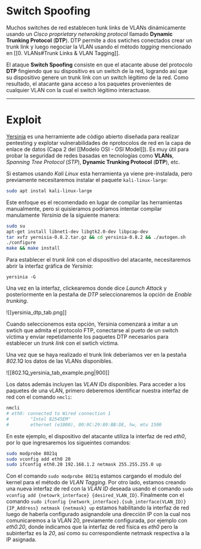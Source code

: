 # Switch Spoofing

Muchos switches de red establecen tunk links de VLANs dinámicamente usando un *Cisco proprietary netwroking protocol* llamado **Dynamic Trunking Protocol** (**DTP**). DTP permite a dos swtiches conectados crear un trunk link y luego negociar la VLAN usando el método *tagging* mencionado en [[0. VLANs#Trunk Links & VLAN Tagging]]. 

El ataque **Switch Spoofing** consiste en que el atacante abuse del protocolo **DTP** fingiendo que su dispositivo es un switch de la red, logrando así que su dispositivo genere un trunk link con un switch légitimo de la red. Como resultado, el atacante gana acceso a los paquetes provenientes de cualquier VLAN con la cual el switch légitimo interactuase.

---
# Exploit 

[Yersinia](https://github.com/tomac/yersinia) es una herramiente ade código abierto diseñada para realizar pentesting y explotar  vulnerabilidades de nprotocolos de red en la capa de enlace de datos (Capa 2 del [[Modelo OSI - OSI Model]]). Es muy útil para probar la seguridad de redes basadas en tecnologías como **VLANs**, *Spanning Tree Protocol* (*STP*), **Dynamic Trunking Protocol** (**DTP**), etc.

Si estamos usando *Kali Linux* esta herramienta ya viene pre-instalada, pero previamente necesitaremos instalar el paquete `kali-linux-large`:

```bash
sudo apt instal kali-linux-large
```

Este enfoque es el recomendado en lugar de compilar las herramientas manualmente, pero si quisieramos podríamos intentar compilar manulamente *Yersinia* de la siguiente manera:

```bash
sudo su
apt-get install libnet1-dev libgtk2.0-dev libpcap-dev
tar xvfz yernisia-0.8.2.tar.gz && cd yersinia-0.8.2 && ./autogen.sh
./configure
make && make install 
```

Para establecer el *trunk link* con el dispositivo del atacante, necesitaremos abrir la interfaz gráfica de *Yersinia*:

```bahs
yersinia -G
```

Una vez en la interfaz, clickearemos donde dice *Launch Attack* y posteriormente en la pestaña de *DTP* seleccionaremos la opción de *Enable trunking*. 

![[yersinia_dtp_tab.png]]

Cuando seleccionemos esta opción, Yersinia comenzará a imitar a un swtich que admita el protocolo FTP, conectarse al pueto de un switch víctima y enviar repetidamente los paquetes DTP necesarios para establecer un *trunk link* con el swtich víctima. 

Una vez que se haya realizado el trunk link deberíamos ver en la pestaña *802.1Q* los datos de las VLANs disponibles.

![[802.1Q_yersinia_tab_example.png|900]]

Los datos además incluyen las *VLAN IDs* disponibles. Para acceder a los paquetes de una vLAN, primero deberemos identificar nuestra interfaz de red con el comando `nmcli`:

```bash
nmcli
# eth0: connected to Wired connection 1
#        "Intel 82545EM"
#        ethernet (e1000), 00:0C:29:89:BB:DE, hw, mtu 1500
```

En este ejemplo, el dispositivo del atacante utiliza la interfaz de red *eth0*, por lo que ingresaremos los sigueintes comandos:

```bash
sudo modprobe 8021q
sudo vconfig add eth0 20
sudo ifconfig eth0.20 192.168.1.2 netmask 255.255.255.0 up
```

Con el comando `sudo modprobe 8021q` estamos cargando el modulo del kernel para el método de *VLAN Tagging*. Por otro lado, estamos creando una nueva interfaz de red con la *VLAN ID* deseada usando el comando `sudo vconfig add {netowrk_interface} {desired_VLAN_ID}`. Finalmente con el comando `sudo ifconfig {network_interface}.{sub_interface(VLAN_ID)} {IP_Address} netmask {netmask} up` estamos habilitando la interfaz de red luego de haberla configurado asignandole una dirección IP con la cual nos comunicaremos a la VLAN 20, previamente configurada, por ejemplo con *eth0.20*, donde indicamos que la interfaz de red física es *eth0* pero la subinterfaz es la *20*, así como su correspondiente netmask respectiva a la IP asignada. 
